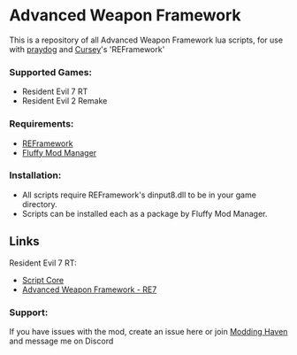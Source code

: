 # Advanced Weapon Framework
This is a repository of all Advanced Weapon Framework lua scripts, for use with [praydog](https://github.com/praydog) and [Cursey](https://github.com/cursey)'s 'REFramework'

### Supported Games:
- Resident Evil 7 RT
- Resident Evil 2 Remake 

### Requirements:
- [REFramework](https://github.com/praydog/REFramework-nightly/releases)
- [Fluffy Mod Manager](https://www.fluffyquack.com/)

### Installation:
- All scripts require REFramework's dinput8.dll to be in your game directory.
- Scripts can be installed each as a package by Fluffy Mod Manager.

## Links
Resident Evil 7 RT:
- [Script Core](https://www.nexusmods.com/residentevil7/mods/108)
- [Advanced Weapon Framework - RE7](https://www.nexusmods.com/residentevil7/mods/116)

### Support:
If you have issues with the mod, create an issue here or join [Modding Haven](https://discord.gg/9Vr2SJ3) and message me on Discord
